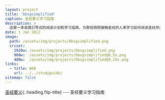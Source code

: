 ```yaml
---
layout: project
title: 'bbsgsimplified'
caption: 圣经要义学习指南
description: >
  这是一本自我引导式的阅读计划和学习指南，为那些刚刚接触圣经的人来学习如何阅读圣经并成为耶稣的追随者。
date: 1 Jan 2012
image: 
  path: /assets/img/projects/bbsgsimplified.png
  srcset: 
    1920w: /assets/img/projects/bbsgsimplified.png
    960w:  /assets/img/projects/bbsgsimplified@0,5x.png
    480w:  /assets/img/projects/bbsgsimplified@0,25x.png
links:
  - title: WEB
    url: ../../studyguide/
sitemap: false
---
```


[圣经要义](../studyguide/开始.md){:.heading.flip-title} --- 圣经要义学习指南